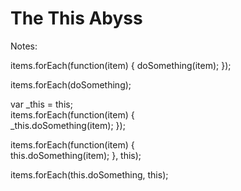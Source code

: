 # The This Abyss

Notes:

items.forEach(function(item) {
  doSomething(item);
});

items.forEach(doSomething);  

var _this = this;  
items.forEach(function(item) {  
    _this.doSomething(item);
});

items.forEach(function(item) {  
    this.doSomething(item);
}, this);

items.forEach(this.doSomething, this);
